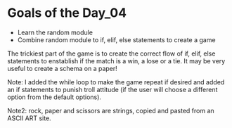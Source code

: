 # Goals of the Day_04

* Learn the random module 
* Combine random module to if, elif, else statements to create a game

The trickiest part of the game is to create the correct flow of if, elif, else statements to enstablish if the match is a win, a lose or a tie. It may be very useful to create a schema on a paper!

Note: I added the while loop to make the game repeat if desired and added an if statements to punish troll attitude (if the user will choose a different option from the default options).

Note2: rock, paper and scissors are strings, copied and pasted from an ASCII ART site. 
